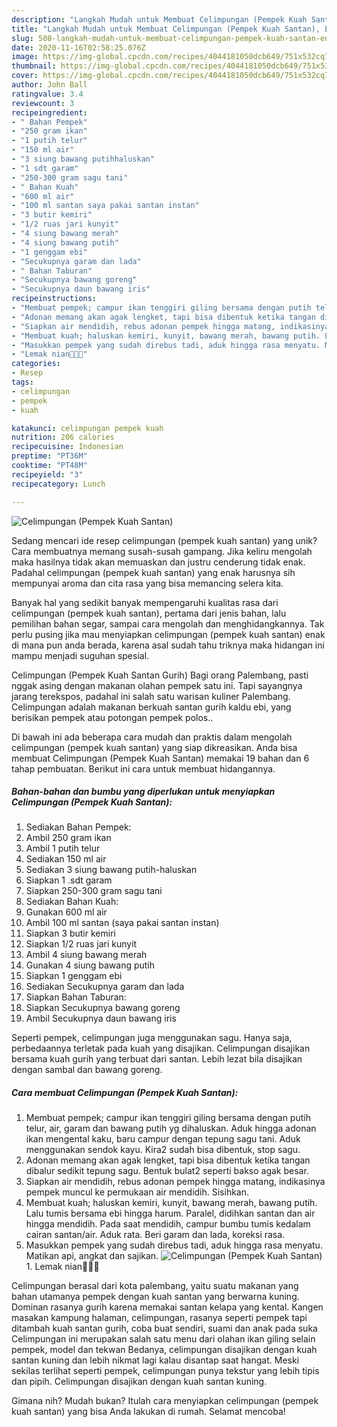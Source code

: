 ```yaml
---
description: "Langkah Mudah untuk Membuat Celimpungan (Pempek Kuah Santan), Enak Banget"
title: "Langkah Mudah untuk Membuat Celimpungan (Pempek Kuah Santan), Enak Banget"
slug: 508-langkah-mudah-untuk-membuat-celimpungan-pempek-kuah-santan-enak-banget
date: 2020-11-16T02:58:25.076Z
image: https://img-global.cpcdn.com/recipes/4044181050dcb649/751x532cq70/celimpungan-pempek-kuah-santan-foto-resep-utama.jpg
thumbnail: https://img-global.cpcdn.com/recipes/4044181050dcb649/751x532cq70/celimpungan-pempek-kuah-santan-foto-resep-utama.jpg
cover: https://img-global.cpcdn.com/recipes/4044181050dcb649/751x532cq70/celimpungan-pempek-kuah-santan-foto-resep-utama.jpg
author: John Ball
ratingvalue: 3.4
reviewcount: 3
recipeingredient:
- " Bahan Pempek"
- "250 gram ikan"
- "1 putih telur"
- "150 ml air"
- "3 siung bawang putihhaluskan"
- "1 sdt garam"
- "250-300 gram sagu tani"
- " Bahan Kuah"
- "600 ml air"
- "100 ml santan saya pakai santan instan"
- "3 butir kemiri"
- "1/2 ruas jari kunyit"
- "4 siung bawang merah"
- "4 siung bawang putih"
- "1 genggam ebi"
- "Secukupnya garam dan lada"
- " Bahan Taburan"
- "Secukupnya bawang goreng"
- "Secukupnya daun bawang iris"
recipeinstructions:
- "Membuat pempek; campur ikan tenggiri giling bersama dengan putih telur, air, garam dan bawang putih yg dihaluskan. Aduk hingga adonan ikan mengental kaku, baru campur dengan tepung sagu tani. Aduk menggunakan sendok kayu. Kira2 sudah bisa dibentuk, stop sagu."
- "Adonan memang akan agak lengket, tapi bisa dibentuk ketika tangan dibalur sedikit tepung sagu. Bentuk bulat2 seperti bakso agak besar."
- "Siapkan air mendidih, rebus adonan pempek hingga matang, indikasinya pempek muncul ke permukaan air mendidih. Sisihkan."
- "Membuat kuah; haluskan kemiri, kunyit, bawang merah, bawang putih. Lalu tumis bersama ebi hingga harum. Paralel, didihkan santan dan air hingga mendidih. Pada saat mendidih, campur bumbu tumis kedalam cairan santan/air. Aduk rata. Beri garam dan lada, koreksi rasa."
- "Masukkan pempek yang sudah direbus tadi, aduk hingga rasa menyatu. Matikan api, angkat dan sajikan."
- "Lemak nian🤤🤤🤤"
categories:
- Resep
tags:
- celimpungan
- pempek
- kuah

katakunci: celimpungan pempek kuah 
nutrition: 206 calories
recipecuisine: Indonesian
preptime: "PT36M"
cooktime: "PT48M"
recipeyield: "3"
recipecategory: Lunch

---
```



![Celimpungan (Pempek Kuah Santan)](https://img-global.cpcdn.com/recipes/4044181050dcb649/751x532cq70/celimpungan-pempek-kuah-santan-foto-resep-utama.jpg)

Sedang mencari ide resep celimpungan (pempek kuah santan) yang unik? Cara membuatnya memang susah-susah gampang. Jika keliru mengolah maka hasilnya tidak akan memuaskan dan justru cenderung tidak enak. Padahal celimpungan (pempek kuah santan) yang enak harusnya sih mempunyai aroma dan cita rasa yang bisa memancing selera kita.

Banyak hal yang sedikit banyak mempengaruhi kualitas rasa dari celimpungan (pempek kuah santan), pertama dari jenis bahan, lalu pemilihan bahan segar, sampai cara mengolah dan menghidangkannya. Tak perlu pusing jika mau menyiapkan celimpungan (pempek kuah santan) enak di mana pun anda berada, karena asal sudah tahu triknya maka hidangan ini mampu menjadi suguhan spesial.

Celimpungan (Pempek Kuah Santan Gurih) Bagi orang Palembang, pasti nggak asing dengan makanan olahan pempek satu ini. Tapi sayangnya jarang terekspos, padahal ini salah satu warisan kuliner Palembang. Celimpungan adalah makanan berkuah santan gurih kaldu ebi, yang berisikan pempek atau potongan pempek polos..


Di bawah ini ada beberapa cara mudah dan praktis dalam mengolah celimpungan (pempek kuah santan) yang siap dikreasikan. Anda bisa membuat Celimpungan (Pempek Kuah Santan) memakai 19 bahan dan 6 tahap pembuatan. Berikut ini cara untuk membuat hidangannya.

<!--inarticleads1-->

##### Bahan-bahan dan bumbu yang diperlukan untuk menyiapkan Celimpungan (Pempek Kuah Santan):

1. Sediakan  Bahan Pempek:
1. Ambil 250 gram ikan
1. Ambil 1 putih telur
1. Sediakan 150 ml air
1. Sediakan 3 siung bawang putih-haluskan
1. Siapkan 1 .sdt garam
1. Siapkan 250-300 gram sagu tani
1. Sediakan  Bahan Kuah:
1. Gunakan 600 ml air
1. Ambil 100 ml santan (saya pakai santan instan)
1. Siapkan 3 butir kemiri
1. Siapkan 1/2 ruas jari kunyit
1. Ambil 4 siung bawang merah
1. Gunakan 4 siung bawang putih
1. Siapkan 1 genggam ebi
1. Sediakan Secukupnya garam dan lada
1. Siapkan  Bahan Taburan:
1. Siapkan Secukupnya bawang goreng
1. Ambil Secukupnya daun bawang iris


Seperti pempek, celimpungan juga menggunakan sagu. Hanya saja, perbedaannya terletak pada kuah yang disajikan. Celimpungan disajikan bersama kuah gurih yang terbuat dari santan. Lebih lezat bila disajikan dengan sambal dan bawang goreng. 

<!--inarticleads2-->

##### Cara membuat Celimpungan (Pempek Kuah Santan):

1. Membuat pempek; campur ikan tenggiri giling bersama dengan putih telur, air, garam dan bawang putih yg dihaluskan. Aduk hingga adonan ikan mengental kaku, baru campur dengan tepung sagu tani. Aduk menggunakan sendok kayu. Kira2 sudah bisa dibentuk, stop sagu.
1. Adonan memang akan agak lengket, tapi bisa dibentuk ketika tangan dibalur sedikit tepung sagu. Bentuk bulat2 seperti bakso agak besar.
1. Siapkan air mendidih, rebus adonan pempek hingga matang, indikasinya pempek muncul ke permukaan air mendidih. Sisihkan.
1. Membuat kuah; haluskan kemiri, kunyit, bawang merah, bawang putih. Lalu tumis bersama ebi hingga harum. Paralel, didihkan santan dan air hingga mendidih. Pada saat mendidih, campur bumbu tumis kedalam cairan santan/air. Aduk rata. Beri garam dan lada, koreksi rasa.
1. Masukkan pempek yang sudah direbus tadi, aduk hingga rasa menyatu. Matikan api, angkat dan sajikan.
<img src="//assets-global.cpcdn.com/assets/icons/button_play-2c75c40dde080a61004c1f40b05d8f140eaff45d7e9e6481dc71c63d2e7c4909.png" alt="Celimpungan (Pempek Kuah Santan)">1. Lemak nian🤤🤤🤤


Celimpungan berasal dari kota palembang, yaitu suatu makanan yang bahan utamanya pempek dengan kuah santan yang berwarna kuning. Dominan rasanya gurih karena memakai santan kelapa yang kental. Kangen masakan kampung halaman, celimpungan, rasanya seperti pempek tapi ditambah kuah santan gurih, coba buat sendiri, suami dan anak pada suka Celimpungan ini merupakan salah satu menu dari olahan ikan giling selain pempek, model dan tekwan Bedanya, celimpungan disajikan dengan kuah santan kuning dan lebih nikmat lagi kalau disantap saat hangat. Meski sekilas terlihat seperti pempek, celimpungan punya tekstur yang lebih tipis dan pipih. Celimpungan disajikan dengan kuah santan kuning. 

Gimana nih? Mudah bukan? Itulah cara menyiapkan celimpungan (pempek kuah santan) yang bisa Anda lakukan di rumah. Selamat mencoba!
